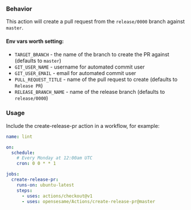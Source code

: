 ### Behavior

This action will create a pull request from the `release/0000` branch against `master`.

#### Env vars worth setting:

- `TARGET_BRANCH` - the name of the branch to create the PR against (defaults to `master`)
- `GIT_USER_NAME` - username for automated commit user
- `GIT_USER_EMAIL` - email for automated commit user
- `PULL_REQUEST_TITLE` - name of the pull request to create (defaults to `Release PR`)
- `RELEASE_BRANCH_NAME` - name of the release branch (defaults to `release/0000`)

### Usage

Include the create-release-pr action in a workflow, for example:

```yaml
name: lint

on: 
  schedule:
    # Every Monday at 12:00am UTC
    cron: 0 0 * * 1

jobs:
  create-release-pr:
    runs-on: ubuntu-latest
    steps:
      - uses: actions/checkout@v1
      - uses: opensesame/Actions/create-release-pr@master
```